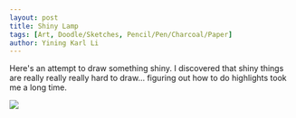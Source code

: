 ```yaml
---
layout: post
title: Shiny Lamp
tags: [Art, Doodle/Sketches, Pencil/Pen/Charcoal/Paper]
author: Yining Karl Li
---
```


Here's an attempt to draw something shiny. I discovered that shiny things are really really really hard to draw... figuring out how to do highlights took me a long time.

[![]({{site.url}}/content/images/2010/Feb/lamp.jpg)]({{site.url}}/content/images/2010/Feb/lamp.jpg)
